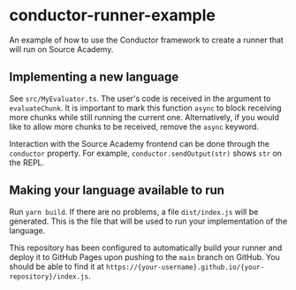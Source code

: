 # conductor-runner-example

An example of how to use the Conductor framework to create a runner that will run on Source Academy.

## Implementing a new language

See `src/MyEvaluator.ts`. The user's code is received in the argument to `evaluateChunk`.
It is important to mark this function `async` to block receiving more chunks while still running the current one.
Alternatively, if you would like to allow more chunks to be received, remove the `async` keyword.

Interaction with the Source Academy frontend can be done through the `conductor` property.
For example, `conductor.sendOutput(str)` shows `str` on the REPL.

## Making your language available to run

Run `yarn build`. If there are no problems, a file `dist/index.js` will be generated.
This is the file that will be used to run your implementation of the language.

This repository has been configured to automatically build your runner and deploy it to GitHub Pages
upon pushing to the `main` branch on GitHub.
You should be able to find it at `https://{your-username}.github.io/{your-repository}/index.js`.
